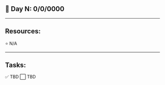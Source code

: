 ## :calendar: Day N: 0/0/0000

---

## Resources:

:star: N/A

---

## Tasks:

:white_check_mark: TBD
:white_large_square: TBD

